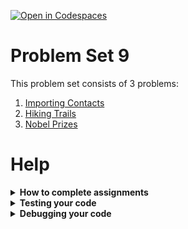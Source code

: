 [![Open in Codespaces](https://classroom.github.com/assets/launch-codespace-2972f46106e565e64193e422d61a12cf1da4916b45550586e14ef0a7c637dd04.svg)](https://classroom.github.com/open-in-codespaces?assignment_repo_id=17513515)
# Problem Set 9

This problem set consists of 3 problems:
1. [Importing Contacts](assignments/contacts_import/README.md)
2. [Hiking Trails](assignments/trails/README.md)
3. [Nobel Prizes](assignments/nobel_prizes/README.md)

# Help

<details>
  <summary><b>How to complete assignments</b></summary>

# Finding assignments

Assignments are contained in the [assignments](assignments) directory. There is one directory per assignment. Each assignment has specific instructions in the `README.md` file in the assignment directory.

For most assignments, you will be editing the file named `main.py` in the assignment directory. The instructions will explicitly note if other files need to be edited.

# Submitting

To submit assignments:
1. Find the relevant assignment in [our Gradescope class](https://www.gradescope.com/courses/840857)
1. Choose the option to submit via GitHub
   * Find your problem set repository in the list provided
   * You will need to allow Gradescope to access your GitHub account first - it will prompt you
1. The autograder will run your tests after you submit. You can view the results in Gradescope.
   * If your tests pass when you run them yourself, but fail in Gradescope, see the "Troubleshooting" below.
1. You can resubmit as many times as you want, up to the deadline.

## Troubleshooting submission

If your tests pass when you run them, but Gradescope tests fail:
1. Open the "terminal" in VSCode (the area where your programs print to when they run)
1. Run the following commands:
```
git pull --rebase
git push origin main
```
1. Resubmit to Gradescope

If you get any errors from the terminal commands, or Gradescope tests still fail after doing this,
reach out to the course staff for help.

For other issues with the Gradescope submission process, see
[Gradescope's article on submitting coding assignments](https://guides.gradescope.com/hc/en-us/articles/21865616724749-Submitting-a-Code-assignment)

# Editing and running code

Click on `main.py` in an assignment directory to open it. You can test your code manually by clicking the `Run` button at the top left of the text editor.

<img src=".images/code_play.png" width="400" />

</details>

<details>
  <summary><b>Testing your code</b></summary>

# Testing

You can always test your code manually by clicking on the `Run` button at the top right of the editor when you have a Python file open. This will run your program, and show its output in the terminal at the bottom.

Most assignments also come with automated tests. To run them, click on the `Testing` icon on the left side of VSCode, then click the "play" button on the test or tests you want to run.

<img src=".images/running_tests.png" width="300" />

**If you submit with any automated tests failing, you will not receive full credit for the assignment.**  Part of the challenge of the assignments is to make your code generate the output the tests are expecting. If your tests are failing - even if the failure seems trivial to you - you should try to fix them before submiting. Get help from the course staff if you feel stuck!

## Input / output tests

The early assignments in this class use input/output tests. These send input to your program, and ensure that your program produces the expected output. The actual output must match the expected output (almost) exactly - only blank lines are ignored.

### Understanding input/output failures

When you run input/output tests, if they fail, a side-by-side difference of the expected and actual output are automatically shown. If you have many failures, you may want to run a single test at a time.


<img src=".images/iotest_diff.png" width="800">

If you explore the "testcases" directories under each assignment, you can see each test case. They include:
1. `input.txt`: The input sent to your program
1. `expected.txt`: The expected output
1. (after you run at least once) `actual.txt`: The actual output your program produced the last time it ran

<img src=".images/iotest_find_files.png" width="800">

</details>

<details>
  <summary><b>Debugging your code</b></summary>

## Error messages

**Actually READ your error messages!**

While certain types of mistakes will produce messages that seem completely unrelated to the actual error,
most of the time the error message tells you what is wrong, and points out the offending line.

## Debugging via prints

Adding print statements to your code is an effective (if inelegant) way to understand why your code isn't behaving the way you expect it to.

Try:

* Printing hardcoded messages at certain points in the program, to see when (or if) your program reaches those points.
* Printing out the value of variables just before a conditional, to see why the conditional isn't working the way you expect
* Printing out the value of variables just before a crash, to see why your program is dying

## Debugger

Debuggers are tools that allow you to advance through a program, step by step, and examine the state of the
program at each step. They are very powerful tools.

VSCode has a Python debugger built in!

The typical flow is:
1. Set a "breakpoint" - a breakpoint is a place in the program where the debugger will pause when it is reached.
1. Launch the debugger
1. Once code execution reaches the breakpoint, examine the state of the program,
or continue stepping through line by line.

<img src=".images/debugger_launch.png" width="800" />

<img src=".images/debugger_tour.png" width="800">

</details>
